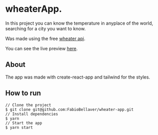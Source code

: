 # wheaterApp.

In this project you can know the temperature in anyplace of the world, searching for a city you want to know.

Was made using the free [wheater api](https://www.weatherapi.com/).

You can see the live preview [here](https://wheater-app-nine.vercel.app/).

## About

The app was made with create-react-app and tailwind for the styles.

## How to run

    // Clone the project
    $ git clone git@github.com:FabioBellaver/wheater-app.git
    // Install dependencies
    $ yarn
    // Start the app
    $ yarn start